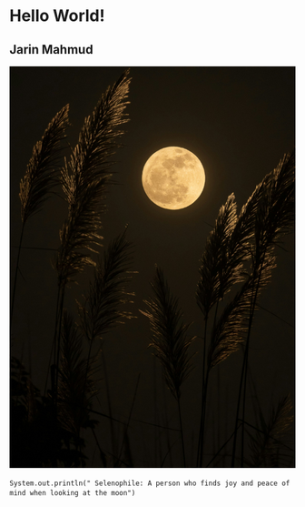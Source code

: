 # Hello World!
## Jarin Mahmud 
![alexis-antonio-TFth26tEjss-unsplash.jpg](alexis-antonio-TFth26tEjss-unsplash.jpg)

``System.out.println(" Selenophile: A person who finds joy and peace of mind when looking at the moon")``
